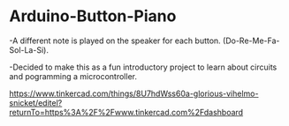 # Arduino-Button-Piano
-A different note is played on the speaker for each button. (Do-Re-Me-Fa-Sol-La-Si).

-Decided to make this as a fun introductory project to learn about circuits and pogramming a microcontroller.

https://www.tinkercad.com/things/8U7hdWss60a-glorious-vihelmo-snicket/editel?returnTo=https%3A%2F%2Fwww.tinkercad.com%2Fdashboard
